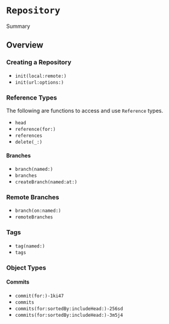 # ``Repository``

<!--@START_MENU_TOKEN@-->Summary<!--@END_MENU_TOKEN@-->

## Overview

### Creating a Repository

- ``init(local:remote:)``
- ``init(url:options:)``

### Reference Types

The following are functions to access and use ``Reference`` types.

- ``head``
- ``reference(for:)``
- ``references``
- ``delete(_:)``

#### Branches

- ``branch(named:)``
- ``branches``
- ``createBranch(named:at:)``

### Remote Branches

- ``branch(on:named:)``
- ``remoteBranches``

### Tags

- ``tag(named:)``
- ``tags``


### Object Types

#### Commits

- ``commit(for:)-1ki47``
- ``commits``
- ``commits(for:sortedBy:includeHead:)-256sd``
- ``commits(for:sortedBy:includeHead:)-3m5j4``




